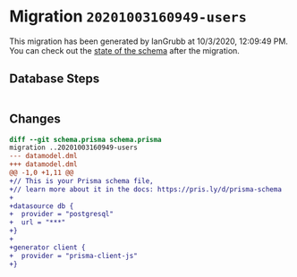 # Migration `20201003160949-users`

This migration has been generated by IanGrubb at 10/3/2020, 12:09:49 PM.
You can check out the [state of the schema](./schema.prisma) after the migration.

## Database Steps

```sql

```

## Changes

```diff
diff --git schema.prisma schema.prisma
migration ..20201003160949-users
--- datamodel.dml
+++ datamodel.dml
@@ -1,0 +1,11 @@
+// This is your Prisma schema file,
+// learn more about it in the docs: https://pris.ly/d/prisma-schema
+
+datasource db {
+  provider = "postgresql"
+  url = "***"
+}
+
+generator client {
+  provider = "prisma-client-js"
+}
```


